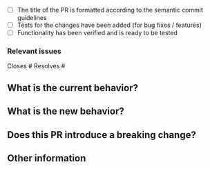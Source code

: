 <!-- ✍️ Please check using "x" if your PR fulfills the following requirements -->
- [ ] The title of the PR is formatted according to the semantic commit guidelines
- [ ] Tests for the changes have been added (for bug fixes / features)
- [ ] Functionality has been verified and is ready to be tested

### Relevant issues

<!-- ✍️ Tag any relevant issues or links for context -->
Closes #<!-- Feature completed -->
Resolves #<!-- Bug fixed -->

## What is the current behavior?

<!-- ✍️ Describe or provide screenshots when applicable -->

## What is the new behavior?

<!-- ✍️ Describe or provide screenshots when applicable -->

## Does this PR introduce a breaking change?

<!-- ✍️ Please describe the impact and migration path below: -->

## Other information
